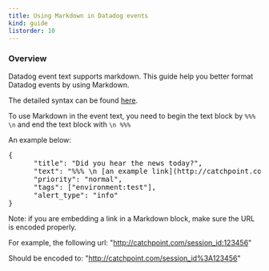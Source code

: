 ```yaml
---
title: Using Markdown in Datadog events
kind: guide
listorder: 10
---
```



### Overview
Datadog event text supports markdown. This guide help you better format Datadog events by using Markdown.

The detailed syntax can be found <a href="http://daringfireball.net/projects/markdown/syntax#lin">here</a>.

To use Markdown in the event text, you need to begin the text block by `%%% \n` and end the text block with `\n %%%`

An example below:
<pre>
{
      "title": "Did you hear the news today?",
      "text": "%%% \n [an example link](http://catchpoint.com/session_id \"Title\")",
      "priority": "normal",
      "tags": ["environment:test"],
      "alert_type": "info"
}
</pre>

Note: if you are embedding a link in a Markdown block, make sure the URL is encoded properly.

For example, the following url: "http://catchpoint.com/session_id:123456"

Should be encoded to: "http://catchpoint.com/session_id%3A123456"
